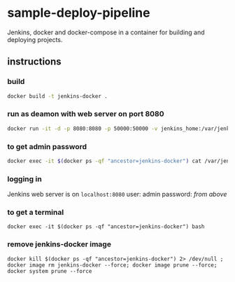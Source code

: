 # sample-deploy-pipeline

Jenkins, docker and docker-compose in a container for building and deploying projects.

## instructions

### build

```bash
docker build -t jenkins-docker .
```

### run as deamon with web server on port 8080

```bash
docker run -it -d -p 8080:8080 -p 50000:50000 -v jenkins_home:/var/jenkins_home -v /var/run/docker.sock:/var/run/docker.sock --restart unless-stopped jenkins-docker
```

### to get admin password

```bash
docker exec -it $(docker ps -qf "ancestor=jenkins-docker") cat /var/jenkins_home/secrets/initialAdminPassword
```

### logging in

Jenkins web server is on `localhost:8080` user: admin password: _from above_

### to get a terminal
```
docker exec -it $(docker ps -qf "ancestor=jenkins-docker") bash 
```

### remove jenkins-docker image 

```
docker kill $(docker ps -qf "ancestor=jenkins-docker") 2> /dev/null ; docker image rm jenkins-docker --force; docker image prune --force; docker system prune --force
```
